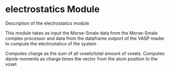 # electrostatics Module

Description of the electrostatics module

This module takes as input the Morse-Smale data from the Morse-Smale complex processor
and data from the dataframe outport of the VASP reader to compute the electrostatics of the system

Computes charge as the sum of all voxels/total amount of voxels.
Computes dipole moments as charge times the vector from the atom position to the voxel.
